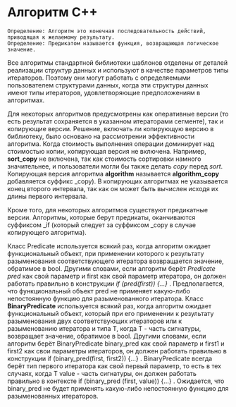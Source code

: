 # Алгоритм C++ #

```
Определение: Алгоритм это конечная последовательность действий, приводящая к желаемому результату.
Определение: Предикатом называется функция, возвращающая логическое значение.
```
Все алгоритмы стандартной библиотеки шаблонов отделены от деталей реализации структур данных и используют в качестве параметров типы итераторов. Поэтому они могут работать с
определяемыми пользователем структурами данных, когда эти структуры данных имеют типы
итераторов, удовлетворяющие предположениям в алгоритмах.

Для некоторых алгоритмов предусмотрены как оперативные версии (то есть результат сохраняется в указанном итераторами сегменте), так и копирующие версии. Решение, включать ли копирующую версию в библиотеку, было основано на рассмотрении эффективности алгоритма. Когда стоимость выполнения операции доминирует над стоимостью копии, копирующая версия не включена. Например, **sort_copy** не включена, так как стоимость сортировки намного значительнее, и пользователи могли бы также делать *copy* перед *sort*. Копирующая версия алгоритма **algorithm** называется **algorithm_copy** добавляется суффикс _copy). В копирующих алгоритмах не указывается конец второго интервала, так как он может быть вычислен исходя их длины первого интервала.

Кроме того, для некоторых алгоритмов существуют предикатные версии. Алгоритмы, которые
берут предикаты, оканчиваются суффиксом _if (который следует за суффиксом _copy в случае копирующего алгоритма).

Класс Predicate используется всякий раз, когда алгоритм ожидает функциональный объект, при применении которого к результату разыменования соответствующего итератора  возвращается значение, обратимое в bool. Другими словами, если алгоритм берёт *Predicate pred* как свой параметр и first как свой параметр итератора, он должен работать правильно в конструкции *if (pred(first)) {...}* . Предполагается, что функциональный объект pred не применяет какую-либо непостоянную функцию для разыменованного итератора.
Класс **BinaryPredicate** используется всякий раз, когда алгоритм ожидает функциональный
объект, который при его применении к результату разыменования двух соответствующих
итераторов или к разыменованию итератора и типа T, когда T - часть сигнатуры, возвращает
значение, обратимое в bool. Другими словами, если алгоритм берёт BinaryPredicate binary_pred как свой параметр и first1 и first2 как свои параметры итераторов, он должен работать правильно в конструкции if (binary_pred(first, first2)) {...} . BinaryPredicate всегда берёт тип первого итератора как свой первый параметр, то есть в тех случаях, когда T value - часть
сигнатуры, он должен работать правильно в контексте if (binary_pred (first, value)) {...} . Ожидается, что binary_pred не будет применять какую-либо непостоянную функцию для
разыменованных итераторов.







